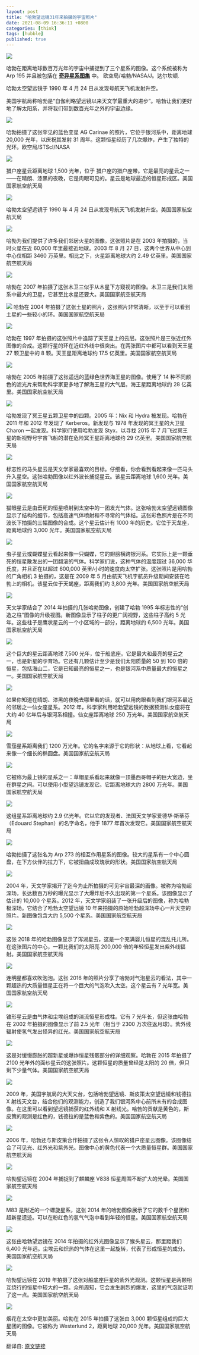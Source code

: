 ```yaml
---
layout: post
title: "哈勃望远镜31年来拍摄的宇宙照片"
date: 2021-08-09 16:36:11 +0800
categories: [think]
tags: [hubble]
published: true
---
```


![](../../../../assets/imags/hubble/0.jpg)

哈勃在距离地球数百万光年的宇宙中捕捉到了三个星系的图像。这个系统被称为 Arp 195 并且被包括在 **[奇异星系图集](https://ned.ipac.caltech.edu/level5/Arp/paper.pdf)** 中。 欧空局/哈勃/NASA/J。达尔坎顿.

哈勃太空望远镜于 1990 年 4 月 24 日从发现号航天飞机发射升空。

美国宇航局称哈勃是“自伽利略望远镜以来天文学最重大的进步”。哈勃让我们更好地了解太阳系，并将我们带到数百光年之外的宇宙边缘。

![](../../../../assets/imags/hubble/1.jpg)

哈勃拍摄了这张罕见的蓝色变星 AG Carinae 的照片，它位于银河系中，距离地球 20,000 光年，以庆祝其发射 31 周年。这颗恒星经历了几次爆炸，产生了独特的光环。欧空局/STScI/NASA

![](../../../../assets/imags/hubble/3.jpg)

猎户座星云距离地球 1,500 光年，位于 猎户座的猎户座带。它是最亮的星云之一——在晴朗、漆黑的夜晚，它是肉眼可见的。星云是地球最近的恒星形成区。美国国家航空航天局

![](../../../../assets/imags/hubble/4.jpg)

哈勃太空望远镜于 1990 年 4 月 24 日从发现号航天飞机发射升空。美国国家航空航天局

![](../../../../assets/imags/hubble/5.jpg)

哈勃为我们提供了许多我们邻居火星的图像。这张照片是在 2003 年拍摄的，当时火星在近 60,000 年里最接近地球。2003 年 8 月 27 日，这两个世界从中心到中心仅相距 3460 万英里。相比之下，火星距离地球大约 2.49 亿英里。美国国家航空航天局

![](../../../../assets/imags/hubble/6.jpg)

哈勃在 2007 年拍摄了这张木卫三似乎从木星下方窥视的图像。木卫三是我们太阳系中最大的卫星，它甚至比水星还要大。美国国家航空航天局

![](../../../../assets/imags/hubble/7.jpg)
哈勃在 2004 年拍摄了这张土星的照片，这张照片非常清晰，以至于可以看到土星的一些较小的环。美国国家航空航天局

![](../../../../assets/imags/hubble/8.jpg)

哈勃在 1997 年拍摄的这张照片中追踪了天王星上的云层。这张照片是三张近红外图像的合成。这颗行星的环在近红外线中很突出。在两张图片中都可以看到天王星 27 颗卫星中的 8 颗。天王星距离地球约 17.5 亿英里。美国国家航空航天局

![](../../../../assets/imags/hubble/9.jpg)

哈勃在 2005 年拍摄了这张遥远的蓝绿色世界海王星的图像。使用了 14 种不同颜色的滤光片来帮助科学家更多地了解海王星的大气层。海王星距离地球约 28 亿英里。美国国家航空航天局

![](../../../../assets/imags/hubble/10.jpg)

哈勃发现了冥王星五颗卫星中的四颗。2005 年：Nix 和 Hydra 被发现。哈勃在 2011 年和 2012 年发现了 Kerberos。新发现与 1978 年发现的冥王星的大卫星 Charon 一起发现。科学家们使用哈勃发现 Styx，以寻找 2015 年 7 月飞过冥王星的新视野号宇宙飞船的潜在危险冥王星距离地球约 29 亿英里。美国国家航空航天局

![](../../../../assets/imags/hubble/11.jpg)

标志性的马头星云是天文学家最喜欢的目标。仔细看，你会看到看起来像一匹马头升入星空。这张哈勃图像以红外波长捕捉星云。该星云距离地球 1,600 光年。美国国家航空航天局

![](../../../../assets/imags/hubble/12.jpg)

猫眼星云是由垂死的恒星喷射到太空中的一团发光气体。这张哈勃太空望远镜图像显示了结构的细节，包括高速气体喷射和不寻常的气体结。这张彩色照片是在不同波长下拍摄的三幅图像的合成。这个星云估计有 1000 年的历史。它位于天龙座，距离地球约 3,000 光年。美国国家航空航天局

![](../../../../assets/imags/hubble/13.jpg)

虫子星云或蝴蝶星云看起来像一只蝴蝶，它的翅膀横跨银河系。它实际上是一颗垂死的恒星散发出的一团翻滚的气体。科学家们说，这种气体的温度超过 36,000 华氏度，并且正在以超过 600,000 英里/小时的速度向太空扩张。这张照片是用哈勃的广角相机 3 拍摄的，这是在 2009 年 5 月由航天飞机宇航员升级期间安装在哈勃上的相机。该星云位于天蝎座，距离我们约 3,800 光年。美国国家航空航天局

![](../../../../assets/imags/hubble/14.jpg)

天文学家结合了 2014 年拍摄的几张哈勃图像，创建了哈勃 1995 年标志性的“创造之柱”图像的升级视图。新图像显示了柱子的更广阔视野，这些柱子高约 5 光年。这些柱子是鹰状星云的一个小区域的一部分，距离地球约 6,500 光年。美国国家航空航天局

![](../../../../assets/imags/hubble/15.jpg)

这个巨大的星云距离地球 7,500 光年，位于船底座。它是最大和最亮的星云之一，也是新星的孕育场。它还有几颗估计至少是我们太阳质量的 50 到 100 倍的恒星，包括海山二，它是已知最亮的恒星之一，也是银河系中质量最大的恒星之一。美国国家航空航天局

![](../../../../assets/imags/hubble/16.jpg)

如果你知道在晴朗、漆黑的夜晚去哪里看的话，就可以用肉眼看到我们银河系最近的邻居之一仙女座星系。2012 年，科学家利用哈勃望远镜的数据预测仙女座将在大约 40 亿年后与银河系相撞。仙女座距离地球 250 万光年。美国国家航空航天局

![](../../../../assets/imags/hubble/17.jpg)

雪茄星系距离我们 1200 万光年。它的名字来源于它的形状：从地球上看，它看起来像一个细长的椭圆盘。美国国家航空航天局

![](../../../../assets/imags/hubble/18.jpg)

它被称为最上镜的星系之一：草帽星系看起来就像一顶墨西哥帽子的巨大宽边，坐在群星之间。可以使用小型望远镜发现它。它距离地球大约 2800 万光年。美国国家航空航天局

![](../../../../assets/imags/hubble/19.jpg)

这组星系距离地球约 2.9 亿光年。它以它的发现者、法国天文学家爱德华·斯蒂芬（Edouard Stephan）的名字命名，他于 1877 年首次发现它。美国国家航空航天局

![](../../../../assets/imags/hubble/20.jpg)

哈勃拍摄了这张名为 Arp 273 的相互作用星系的图像。较大的星系有一个中心圆盘，在下方伙伴的拉力下，它被扭曲成玫瑰状的形状。美国国家航空航天局

![](../../../../assets/imags/hubble/21.jpg)

2004 年，天文学家揭开了迄今为止所拍摄的可见宇宙最深的画像。被称为哈勃超深场，长达数百万秒的曝光显示了大爆炸后不久出现的第一个星系。该图像显示了估计的 10,000 个星系。2012 年，天文学家组装了一张升级后的图像，称为哈勃极深场。它结合了哈勃太空望远镜 10 年来拍摄的原始哈勃超深场中心一片天空的照片。新图像包含大约 5,500 个星系。美国国家航空航天局

![](../../../../assets/imags/hubble/22.jpg)

这张 2018 年的哈勃图像显示了泻湖星云，这是一个充满婴儿恒星的混乱托儿所。在这张图片的中心，一颗比我们的太阳亮 200,000 倍的年轻恒星发出紫外线辐射。美国国家航空航天局

![](../../../../assets/imags/hubble/23.jpg)

连明星都喜欢吹泡泡。这张 2016 年的照片分享了哈勃对气泡星云的看法，其中一颗超热的大质量恒星正在将一个巨大的气泡吹入太空。这个星云有 7 光年宽。美国国家航空航天局

![](../../../../assets/imags/hubble/24.jpg)

锥形星云是由气体和尘埃组成的湍流恒星形成柱。它有 7 光年长，但这张由哈勃在 2002 年拍摄的图像显示了前 2.5 光年（相当于 2300 万次往返月球）。紫外线辐射使氢气发出怪异的红光。美国国家航空航天局

![](../../../../assets/imags/hubble/25.jpg)

这是对缓慢膨胀的超新星或爆炸恒星残骸部分的详细观察。哈勃在 2015 年拍摄了 2100 光年外的面纱星云的这张照片。这颗恒星的质量曾经是太阳的 20 倍，但只剩下少量气体。美国国家航空航天局

![](../../../../assets/imags/hubble/26.jpg)

2009 年，美国宇航局的大天文台，包括哈勃望远镜、斯皮策太空望远镜和钱德拉 X 射线天文台，结合他们的观测能力，创造了我们银河系中心前所未有的合成图像。在这里可以看到望远镜捕获的红外线和 X 射线光。哈勃的贡献是黄色的，斯皮策的观测是红色的，钱德拉的是蓝色和紫色的。美国国家航空航天局

![](../../../../assets/imags/hubble/27.jpg)

2006 年，哈勃还与斯皮策合作拍摄了这张令人惊叹的猎户座星云图像。该图像结合了可见光、红外光和紫外光。图像中心的黄色代表一个大质量恒星群。美国国家航空航天局

![](../../../../assets/imags/hubble/28.jpg)

哈勃望远镜在 2004 年捕捉到了麒麟座 V838 恒星周围不断扩大的光晕。美国国家航空航天局

![](../../../../assets/imags/hubble/29.jpg)

M83 是附近的一个螺旋星系，这张 2014 年的哈勃图像展示了它的数千个星团和超新星遗迹。可以在粉红色的氢气气泡中看到年轻的恒星。美国国家航空航天局

![](../../../../assets/imags/hubble/30.jpg)

这张由哈勃望远镜在 2014 年拍摄的红外光图像显示了猴头星云，那里距我们 6,400 光年远。尘埃云和炽热的气体在这里一起旋转，代表了形成恒星的成分。美国国家航空航天局

![](../../../../assets/imags/hubble/31.jpg)

哈勃望远镜在 2019 年拍摄了这张对船底座巨星的紫外光观测。这颗恒星是两颗相互绕行的恒星中较大的一颗。众所周知，它会发生剧烈的爆发，这里的气泡就证明了这一点。美国国家航空航天局

![](../../../../assets/imags/hubble/32.jpg)

烟花在太空中更加美丽。哈勃在 2015 年拍摄了这张由 3,000 颗恒星组成的巨大星团的图像。它被称为 Westerlund 2，距离地球 20,000 光年。美国国家航空航天局

翻译自: [原文链接](https://edition.cnn.com/2020/04/24/world/gallery/hubble-space-telescope-anniversary-photos/index.html)
